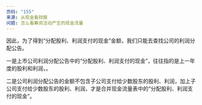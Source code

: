 ```yaml
---
页码: "155"
来源: 从现金看财报
问题: 怎么看筹资活动产生的现金流量
---
```

因此，为了得到“分配股利、利润支付的现金”金额，我们只能去查找公司的利润分配公告。

一是上市公司利润分配公告中的“分配股利、利润支付的现金”，往往指的是上一年度的股利和利润，。

二是公司利润分配公告的金额不包含子公司支付给少数股东的股利、利润，加上子公司支付给少数股东的股利、利润，才是合并现金流量表中的“分配股利、利润支付的现金”。

